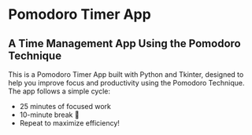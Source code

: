 # Pomodoro Timer App
## A Time Management App Using the Pomodoro Technique

This is a Pomodoro Timer App built with Python and Tkinter, designed to help you improve focus and productivity using the Pomodoro Technique. The app follows a simple cycle:

* 25 minutes of focused work 
* 10-minute break 🛑
* Repeat to maximize efficiency!
